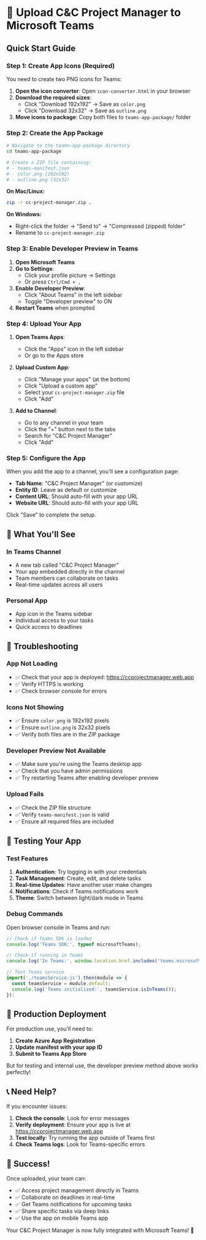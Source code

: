 # 🚀 Upload C&C Project Manager to Microsoft Teams

## Quick Start Guide

### **Step 1: Create App Icons (Required)**

You need to create two PNG icons for Teams:

1. **Open the icon converter**: Open `icon-converter.html` in your browser
2. **Download the required sizes**:
   - Click "Download 192x192" → Save as `color.png`
   - Click "Download 32x32" → Save as `outline.png`
3. **Move icons to package**: Copy both files to `teams-app-package/` folder

### **Step 2: Create the App Package**

```bash
# Navigate to the teams-app-package directory
cd teams-app-package

# Create a ZIP file containing:
# - teams-manifest.json
# - color.png (192x192)
# - outline.png (32x32)
```

**On Mac/Linux:**
```bash
zip -r cc-project-manager.zip .
```

**On Windows:**
- Right-click the folder → "Send to" → "Compressed (zipped) folder"
- Rename to `cc-project-manager.zip`

### **Step 3: Enable Developer Preview in Teams**

1. **Open Microsoft Teams**
2. **Go to Settings**:
   - Click your profile picture → Settings
   - Or press `Ctrl/Cmd + ,`
3. **Enable Developer Preview**:
   - Click "About Teams" in the left sidebar
   - Toggle "Developer preview" to ON
4. **Restart Teams** when prompted

### **Step 4: Upload Your App**

1. **Open Teams Apps**:
   - Click the "Apps" icon in the left sidebar
   - Or go to the Apps store

2. **Upload Custom App**:
   - Click "Manage your apps" (at the bottom)
   - Click "Upload a custom app"
   - Select your `cc-project-manager.zip` file
   - Click "Add"

3. **Add to Channel**:
   - Go to any channel in your team
   - Click the "+" button next to the tabs
   - Search for "C&C Project Manager"
   - Click "Add"

### **Step 5: Configure the App**

When you add the app to a channel, you'll see a configuration page:

- **Tab Name**: "C&C Project Manager" (or customize)
- **Entity ID**: Leave as default or customize
- **Content URL**: Should auto-fill with your app URL
- **Website URL**: Should auto-fill with your app URL

Click "Save" to complete the setup.

## 🎯 **What You'll See**

### **In Teams Channel**
- A new tab called "C&C Project Manager"
- Your app embedded directly in the channel
- Team members can collaborate on tasks
- Real-time updates across all users

### **Personal App**
- App icon in the Teams sidebar
- Individual access to your tasks
- Quick access to deadlines

## 🔧 **Troubleshooting**

### **App Not Loading**
- ✅ Check that your app is deployed: https://ccprojectmanager.web.app
- ✅ Verify HTTPS is working
- ✅ Check browser console for errors

### **Icons Not Showing**
- ✅ Ensure `color.png` is 192x192 pixels
- ✅ Ensure `outline.png` is 32x32 pixels
- ✅ Verify both files are in the ZIP package

### **Developer Preview Not Available**
- ✅ Make sure you're using the Teams desktop app
- ✅ Check that you have admin permissions
- ✅ Try restarting Teams after enabling developer preview

### **Upload Fails**
- ✅ Check the ZIP file structure
- ✅ Verify `teams-manifest.json` is valid
- ✅ Ensure all required files are included

## 📱 **Testing Your App**

### **Test Features**
1. **Authentication**: Try logging in with your credentials
2. **Task Management**: Create, edit, and delete tasks
3. **Real-time Updates**: Have another user make changes
4. **Notifications**: Check if Teams notifications work
5. **Theme**: Switch between light/dark mode in Teams

### **Debug Commands**
Open browser console in Teams and run:
```javascript
// Check if Teams SDK is loaded
console.log('Teams SDK:', typeof microsoftTeams);

// Check if running in Teams
console.log('In Teams:', window.location.href.includes('teams.microsoft.com'));

// Test Teams service
import('./teamsService.js').then(module => {
  const teamsService = module.default;
  console.log('Teams initialized:', teamsService.isInTeams());
});
```

## 🚀 **Production Deployment**

For production use, you'll need to:

1. **Create Azure App Registration**
2. **Update manifest with your app ID**
3. **Submit to Teams App Store**

But for testing and internal use, the developer preview method above works perfectly!

## 📞 **Need Help?**

If you encounter issues:

1. **Check the console**: Look for error messages
2. **Verify deployment**: Ensure your app is live at https://ccprojectmanager.web.app
3. **Test locally**: Try running the app outside of Teams first
4. **Check Teams logs**: Look for Teams-specific errors

## 🎉 **Success!**

Once uploaded, your team can:
- ✅ Access project management directly in Teams
- ✅ Collaborate on deadlines in real-time
- ✅ Get Teams notifications for upcoming tasks
- ✅ Share specific tasks via deep links
- ✅ Use the app on mobile Teams app

Your C&C Project Manager is now fully integrated with Microsoft Teams! 🚀 
